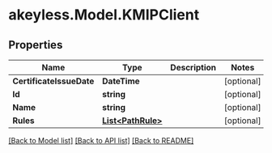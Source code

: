 # akeyless.Model.KMIPClient
## Properties

Name | Type | Description | Notes
------------ | ------------- | ------------- | -------------
**CertificateIssueDate** | **DateTime** |  | [optional] 
**Id** | **string** |  | [optional] 
**Name** | **string** |  | [optional] 
**Rules** | [**List&lt;PathRule&gt;**](PathRule.md) |  | [optional] 

[[Back to Model list]](../README.md#documentation-for-models) [[Back to API list]](../README.md#documentation-for-api-endpoints) [[Back to README]](../README.md)

